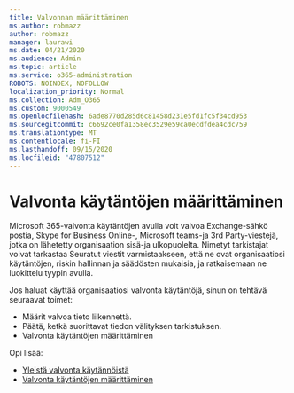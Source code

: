```yaml
---
title: Valvonnan määrittäminen
ms.author: robmazz
author: robmazz
manager: laurawi
ms.date: 04/21/2020
ms.audience: Admin
ms.topic: article
ms.service: o365-administration
ROBOTS: NOINDEX, NOFOLLOW
localization_priority: Normal
ms.collection: Adm_O365
ms.custom: 9000549
ms.openlocfilehash: 6ade8770d285d6c81458d231e5fd1fc5f34cd953
ms.sourcegitcommit: c6692ce0fa1358ec3529e59ca0ecdfdea4cdc759
ms.translationtype: MT
ms.contentlocale: fi-FI
ms.lasthandoff: 09/15/2020
ms.locfileid: "47807512"
---
```

# <a name="configure-supervision-policies"></a>Valvonta käytäntöjen määrittäminen

Microsoft 365-valvonta käytäntöjen avulla voit valvoa Exchange-sähkö postia, Skype for Business Online-, Microsoft teams-ja 3rd Party-viestejä, jotka on lähetetty organisaation sisä-ja ulkopuolelta. Nimetyt tarkistajat voivat tarkastaa Seuratut viestit varmistaakseen, että ne ovat organisaatiosi käytäntöjen, riskin hallinnan ja säädösten mukaisia, ja ratkaisemaan ne luokittelu tyypin avulla.

Jos haluat käyttää organisaatiosi valvonta käytäntöjä, sinun on tehtävä seuraavat toimet:

- Määrit valvoa tieto liikennettä.
- Päätä, ketkä suorittavat tiedon välityksen tarkistuksen.
- Valvonta käytäntöjen määrittäminen

Opi lisää:

- [Yleistä valvonta käytännöistä](https://docs.microsoft.com/microsoft-365/compliance/supervision-policies)
- [Valvonta käytäntöjen määrittäminen](https://docs.microsoft.com/microsoft-365/compliance/configure-supervision-policies)
